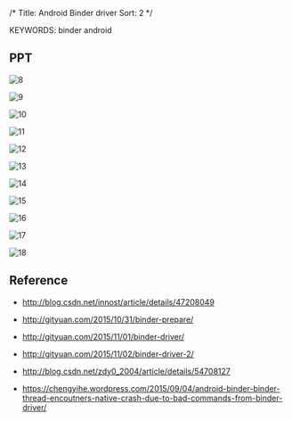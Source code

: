 /*
  Title: Android Binder driver
  Sort: 2
  */

KEYWORDS: binder android


## PPT

![8](%image_url%/2018/2018012008.png)

![9](%image_url%/2018/2018012009.png)

![10](%image_url%/2018/2018012010.png)

![11](%image_url%/2018/2018012011.png)

![12](%image_url%/2018/2018012012.png)

![13](%image_url%/2018/2018012013.png)

![14](%image_url%/2018/2018012014.png)

![15](%image_url%/2018/2018012015.png)

![16](%image_url%/2018/2018012016.png)

![17](%image_url%/2018/2018012017.png)

![18](%image_url%/2018/2018012018.png)

## Reference

- <http://blog.csdn.net/innost/article/details/47208049>

- <http://gityuan.com/2015/10/31/binder-prepare/>

- <http://gityuan.com/2015/11/01/binder-driver/>

- <http://gityuan.com/2015/11/02/binder-driver-2/>

- <http://blog.csdn.net/zdy0_2004/article/details/54708127>

- <https://chengyihe.wordpress.com/2015/09/04/android-binder-binder-thread-encoutners-native-crash-due-to-bad-commands-from-binder-driver/>
